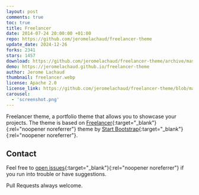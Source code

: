 ```yaml
---
layout: post
comments: true
toc: true
title: Freelancer
date: 2014-07-24 20:00:00 +01:00
repo: https://github.com/jeromelachaud/freelancer-theme
update_date: 2024-12-26
forks: 2341
stars: 1457
download: https://github.com/jeromelachaud/freelancer-theme/archive/master.zip
demo: https://jeromelachaud.github.io/freelancer-theme
author: Jerome Lachaud
thumbnail: freelancer.webp
license: Apache 2.0
license_link: https://github.com/jeromelachaud/freelancer-theme/blob/master/LICENCE
carousel:
  - 'screenshot.png'
---
```


Freelancer theme, a portfolio theme that allows you to showcase your projects. The theme is based on [Freelancer](https://startbootstrap.com/templates/freelancer/){:target="_blank"}{:rel="noopener noreferrer"} theme by [Start Bootstrap](https://startbootstrap.com/){:target="_blank"}{:rel="noopener noreferrer"}.

## Contact

Feel free to [open issues](https://github.com/jeromelachaud/freelancer-theme/issues/new){:target="_blank"}{:rel="noopener noreferrer"} if you run into trouble or have suggestions.

Pull Requests always welcome.

